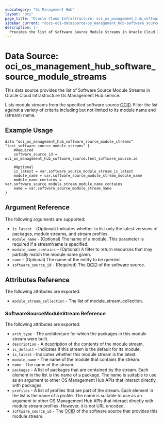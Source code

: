 ```yaml
---
subcategory: "Os Management Hub"
layout: "oci"
page_title: "Oracle Cloud Infrastructure: oci_os_management_hub_software_source_module_streams"
sidebar_current: "docs-oci-datasource-os_management_hub-software_source_module_streams"
description: |-
  Provides the list of Software Source Module Streams in Oracle Cloud Infrastructure Os Management Hub service
---
```


# Data Source: oci_os_management_hub_software_source_module_streams
This data source provides the list of Software Source Module Streams in Oracle Cloud Infrastructure Os Management Hub service.

Lists module streams from the specified software source [OCID](https://docs.cloud.oracle.com/iaas/Content/General/Concepts/identifiers.htm). 
Filter the list against a variety of criteria including but not limited to its module name and (stream) name.


## Example Usage

```hcl
data "oci_os_management_hub_software_source_module_streams" "test_software_source_module_streams" {
	#Required
	software_source_id = oci_os_management_hub_software_source.test_software_source.id

	#Optional
	is_latest = var.software_source_module_stream_is_latest
	module_name = var.software_source_module_stream_module_name
	module_name_contains = var.software_source_module_stream_module_name_contains
	name = var.software_source_module_stream_name
}
```

## Argument Reference

The following arguments are supported:

* `is_latest` - (Optional) Indicates whether to list only the latest versions of packages, module streams, and stream profiles.
* `module_name` - (Optional) The name of a module. This parameter is required if a streamName is specified. 
* `module_name_contains` - (Optional) A filter to return resources that may partially match the module name given.
* `name` - (Optional) The name of the entity to be queried.
* `software_source_id` - (Required) The [OCID](https://docs.cloud.oracle.com/iaas/Content/General/Concepts/identifiers.htm) of the software source.


## Attributes Reference

The following attributes are exported:

* `module_stream_collection` - The list of module_stream_collection.

### SoftwareSourceModuleStream Reference

The following attributes are exported:

* `arch_type` - The architecture for which the packages in this module stream were built.
* `description` - A description of the contents of the module stream.
* `is_default` - Indicates if this stream is the default for its module.
* `is_latest` - Indicates whether this module stream is the latest.
* `module_name` - The name of the module that contains the stream.
* `name` - The name of the stream.
* `packages` - A list of packages that are contained by the stream.  Each element in the list is the name of a package.  The name is suitable to use as an argument to other OS Management Hub APIs that interact directly with packages. 
* `profiles` - A list of profiles that are part of the stream.  Each element in the list is the name of a profile.  The name is suitable to use as an argument to other OS Management Hub APIs that interact directly with module stream profiles.  However, it is not URL encoded. 
* `software_source_id` - The [OCID](https://docs.cloud.oracle.com/iaas/Content/General/Concepts/identifiers.htm) of the software source that provides this module stream.

